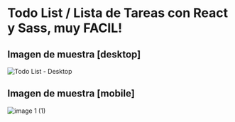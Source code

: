 # Todo List / Lista de Tareas con React y Sass, muy FACIL!
## Imagen de muestra [desktop]
![Todo List - Desktop](https://user-images.githubusercontent.com/81174890/140768733-59fb3299-9a6a-4b68-ba6f-9b2c272c8e08.png)
## Imagen de muestra [mobile]
![image 1 (1)](https://user-images.githubusercontent.com/81174890/140769211-8db5aa00-eb78-4d65-b12d-dab3ecf2f6b4.png)

